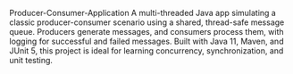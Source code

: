Producer-Consumer-Application
A multi-threaded Java app simulating a classic producer-consumer scenario using a shared, thread-safe message queue. Producers generate messages, and consumers process them, with logging for successful and failed messages. Built with Java 11, Maven, and JUnit 5, this project is ideal for learning concurrency, synchronization, and unit testing.

